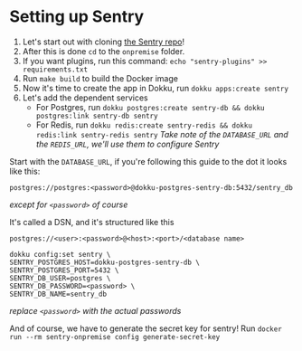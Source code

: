 # Setting up Sentry

1. Let's start out with cloning [the Sentry repo](https://github.com/getsentry/onpremise)!
2. After this is done `cd` to the `onpremise` folder.
3. If you want plugins, run this command: `echo "sentry-plugins" >> requirements.txt`
4. Run `make build` to build the Docker image
5. Now it's time to create the app in Dokku, run `dokku apps:create sentry`
6. Let's add the dependent services
    - For Postgres, run `dokku postgres:create sentry-db && dokku postgres:link sentry-db sentry`
    - For Redis, run `dokku redis:create sentry-redis && dokku redis:link sentry-redis sentry`
_Take note of the `DATABASE_URL` and the `REDIS_URL`, we'll use them to configure Sentry_

Start with the `DATABASE_URL`, if you're following this guide to the dot it looks like this:
```
postgres://postgres:<password>@dokku-postgres-sentry-db:5432/sentry_db
```
_except for `<password>` of course_

It's called a DSN, and it's structured like this
```
postgres://<user>:<password>@<host>:<port>/<database name>
```

```
dokku config:set sentry \
SENTRY_POSTGRES_HOST=dokku-postgres-sentry-db \
SENTRY_POSTGRES_PORT=5432 \
SENTRY_DB_USER=postgres \
SENTRY_DB_PASSWORD=<password> \
SENTRY_DB_NAME=sentry_db
```

_replace `<password>` with the actual passwords_

And of course, we have to generate the secret key for sentry! Run `docker run --rm sentry-onpremise config generate-secret-key`
